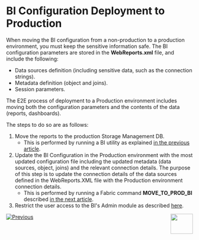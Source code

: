 # BI Configuration Deployment to Production

When moving the BI configuration from a non-production to a production environment, you must keep the sensitive information safe. The BI configuration parameters are stored in the **WebReports.xml** file, and include the following:

* Data sources definition (including sensitive data, such as the connection strings).
* Metadata definition (object and joins).
* Session parameters.

The E2E process of deployment to a Production environment includes moving both the configuration parameters and the contents of the data (reports, dashboards). 

The steps to do so are as follows: 

1. Move the reports to the production Storage Management DB. 
   * This is performed by running a BI utility as explained [in the previous article](07_moving_reports_between_env.md).
2. Update the BI Configuration in the Production environment with the most updated configuration file including the updated metadata (data sources, object, joins) and the relevant connection details. The purpose of this step is to update the connection details of the data sources defined in the WebReports.XML file with the Production environment connection details.
   * This is performed by running a Fabric command **MOVE_TO_PROD_BI** described [in the next article](09_update_BI_configuration.md).
3. Restrict the user access to the BI's Admin module as described [here](10_restrict_access_to_BI_Admin.md).





[![Previous](/articles/images/Previous.png)](07_moving_reports_between_env.md)[<img align="right" width="60" height="54" src="/articles/images/Next.png">](09_update_BI_configuration.md)
